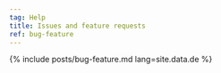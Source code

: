 ```yaml
---
tag: Help
title: Issues and feature requests
ref: bug-feature
---
```


{% include posts/bug-feature.md lang=site.data.de %}
